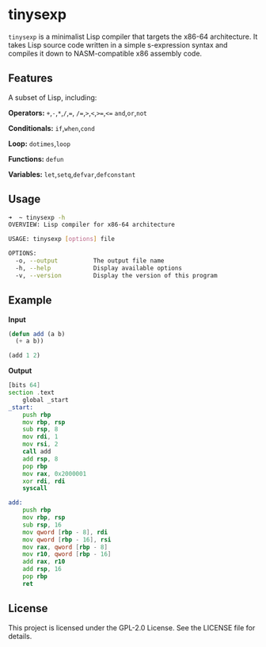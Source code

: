 # tinysexp
`tinysexp` is a minimalist Lisp compiler that targets the x86-64 architecture. It takes Lisp source code written in a simple s-expression syntax and compiles it down to NASM-compatible x86 assembly code.

## Features
A subset of Lisp, including:

**Operators:** 
`+`,`-`,`*`,`/`,`=`, 
`/=`,`>`,`<`,`>=`,`<=`
`and`,`or`,`not`

**Conditionals:**
`if`,`when`,`cond`

**Loop:**
`dotimes`,`loop`

**Functions:**
`defun`

**Variables:**
`let`,`setq`,`defvar`,`defconstant`

## Usage
```bash
➜  ~ tinysexp -h
OVERVIEW: Lisp compiler for x86-64 architecture

USAGE: tinysexp [options] file

OPTIONS:
  -o, --output          The output file name
  -h, --help            Display available options
  -v, --version         Display the version of this program
```
## Example
**Input**
```lisp
(defun add (a b)
  (+ a b))

(add 1 2)
```
**Output**
```asm
[bits 64]
section .text
	global _start
_start:
    push rbp
    mov rbp, rsp
    sub rsp, 8
    mov rdi, 1
    mov rsi, 2
    call add
    add rsp, 8
    pop rbp
    mov rax, 0x2000001
    xor rdi, rdi
    syscall

add:
    push rbp
    mov rbp, rsp
    sub rsp, 16
    mov qword [rbp - 8], rdi
    mov qword [rbp - 16], rsi
    mov rax, qword [rbp - 8]
    mov r10, qword [rbp - 16]
    add rax, r10
    add rsp, 16
    pop rbp
    ret

```
## License
This project is licensed under the GPL-2.0 License. See the LICENSE file for details.
